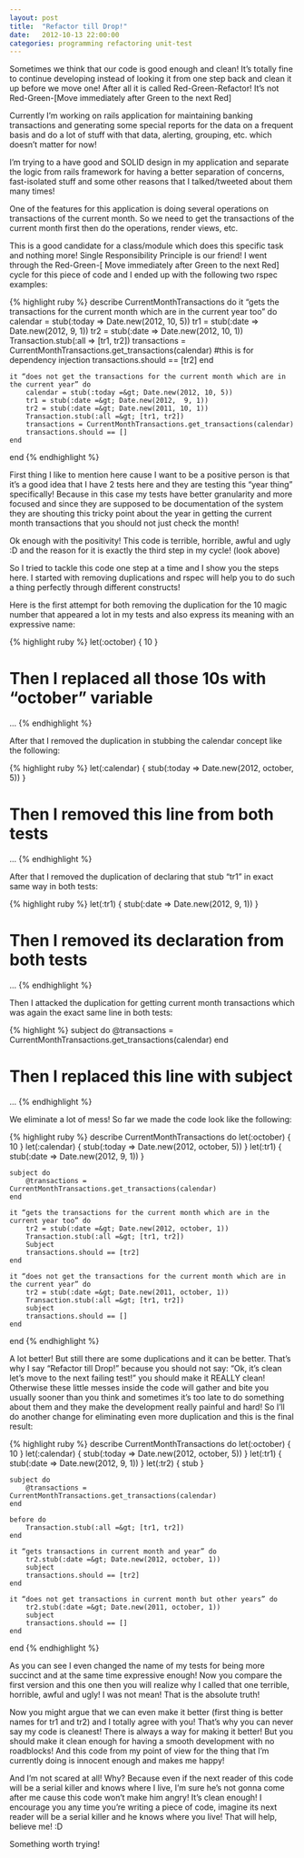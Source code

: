 ```yaml
---
layout: post
title:  "Refactor till Drop!"
date:   2012-10-13 22:00:00
categories: programming refactoring unit-test
---
```


Sometimes we think that our code is good enough and clean! It’s totally fine to continue developing instead of looking it from one step back and clean it up before we move one! After all it is called Red-Green-Refactor! It’s not Red-Green-[Move immediately after Green to the next Red]

Currently I’m working on rails application for maintaining banking transactions and generating some special reports for the data on a frequent basis and do a lot of stuff with that data, alerting, grouping, etc. which doesn’t matter for now!

I’m trying to a have good and SOLID design in my application and separate the logic from rails framework for having a better separation of concerns, fast-isolated stuff and some other reasons that I talked/tweeted about them many times!

One of the features for this application is doing several operations on transactions of the current month. So we need to get the transactions of the current month first then do the operations, render views, etc.

This is a good candidate for a class/module which does this specific task and nothing more! Single Responsibility Principle is our friend! I went through the Red-Green-[ Move immediately after Green to the next Red] cycle for this piece of code and I ended up with the following two rspec examples:

{% highlight ruby %}
describe CurrentMonthTransactions do
    it “gets the transactions for the current month which are in the current year too” do
        calendar = stub(:today =&gt; Date.new(2012, 10, 5))
        tr1 = stub(:date =&gt; Date.new(2012,  9, 1))
        tr2 = stub(:date =&gt; Date.new(2012, 10, 1))
        Transaction.stub(:all =&gt; [tr1, tr2])
        transactions = CurrentMonthTransactions.get_transactions(calendar) #this is for dependency injection
        transactions.should == [tr2]
    end

    it “does not get the transactions for the current month which are in the current year” do
        calendar = stub(:today =&gt; Date.new(2012, 10, 5))
        tr1 = stub(:date =&gt; Date.new(2012,  9, 1))
        tr2 = stub(:date =&gt; Date.new(2011, 10, 1))
        Transaction.stub(:all =&gt; [tr1, tr2])
        transactions = CurrentMonthTransactions.get_transactions(calendar)
        transactions.should == []
    end
end
{% endhighlight %}

First thing I like to mention here cause I want to be a positive person is that it’s a good idea that I have 2 tests here and they are testing this “year thing” specifically! Because in this case my tests have better granularity and more focused and since they are supposed to be documentation of the system they are shouting this tricky point about the year in getting the current month transactions that you should not just check the month!

Ok enough with the positivity! This code is terrible, horrible, awful and ugly :D and the reason for it is exactly the third step in my cycle! (look above)

So I tried to tackle this code one step at a time and I show you the steps here. I started with removing duplications and rspec will help you to do such a thing perfectly through different constructs!

Here is the first attempt for both removing the duplication for the 10 magic number that appeared a lot in my tests and also express its meaning with an expressive name:

{% highlight ruby %}
let(:october) { 10 }
# Then I replaced all those 10s with “october” variable
…
{% endhighlight %}

After that I removed the duplication in stubbing the calendar concept like the following:

{% highlight ruby %}
let(:calendar) { stub(:today =&gt; Date.new(2012, october, 5)) }
# Then I removed this line from both tests
…
{% endhighlight %}

After that I removed the duplication of declaring that stub “tr1” in exact same way in both tests:

{% highlight ruby %}
let(:tr1)  { stub(:date =&gt; Date.new(2012, 9, 1)) }
# Then I removed its declaration from both tests
…
{% endhighlight %}

Then I attacked the duplication for getting current month transactions which was again the exact same line in both tests:

{% highlight %}
subject do
    @transactions = CurrentMonthTransactions.get_transactions(calendar)
end
# Then I replaced this line with subject
…
{% endhighlight %}

We eliminate a lot of mess! So far we made the code look like the following:

{% highlight ruby %}
describe CurrentMonthTransactions do
    let(:october) { 10 }
    let(:calendar) { stub(:today =&gt; Date.new(2012, october, 5)) }
    let(:tr1) { stub(:date =&gt; Date.new(2012, 9, 1)) }

    subject do
        @transactions = CurrentMonthTransactions.get_transactions(calendar)
    end

    it “gets the transactions for the current month which are in the current year too” do
        tr2 = stub(:date =&gt; Date.new(2012, october, 1))
        Transaction.stub(:all =&gt; [tr1, tr2])
        Subject
        transactions.should == [tr2]
    end

    it “does not get the transactions for the current month which are in the current year” do
        tr2 = stub(:date =&gt; Date.new(2011, october, 1))
        Transaction.stub(:all =&gt; [tr1, tr2])
        subject
        transactions.should == []
    end
end
{% endhighlight %}

A lot better! But still there are some duplications and it can be better. That’s why I say “Refactor till Drop!” because you should not say: “Ok, it’s clean let’s move to the next failing test!” you should make it REALLY clean! Otherwise these little messes inside the code will gather and bite you usually sooner than you think and sometimes it’s too late to do something about them and they make the development really painful and hard! So I’ll do another change for eliminating even more duplication and this is the final result:

{% highlight ruby %}
describe CurrentMonthTransactions do
    let(:october) { 10 }
    let(:calendar) { stub(:today =&gt; Date.new(2012, october, 5)) }
    let(:tr1) { stub(:date =&gt; Date.new(2012, 9, 1)) }
    let(:tr2) { stub }

    subject do
        @transactions = CurrentMonthTransactions.get_transactions(calendar)
    end

    before do
        Transaction.stub(:all =&gt; [tr1, tr2])
    end

    it “gets transactions in current month and year” do
        tr2.stub(:date =&gt; Date.new(2012, october, 1))
        subject
        transactions.should == [tr2]
    end

    it “does not get transactions in current month but other years” do
        tr2.stub(:date =&gt; Date.new(2011, october, 1))
        subject
        transactions.should == []
    end
end
{% endhighlight %}

As you can see I even changed the name of my tests for being more succinct and at the same time expressive enough! Now you compare the first version and this one then you will realize why I called that one terrible, horrible, awful and ugly! I was not mean! That is the absolute truth!

Now you might argue that we can even make it better (first thing is better names for tr1 and tr2) and I totally agree with you! That’s why you can never say my code is cleanest! There is always a way for making it better! But you should make it clean enough for having a smooth development with no roadblocks! And this code from my point of view for the thing that I’m currently doing is innocent enough and makes me happy!

And I’m not scared at all! Why? Because even if the next reader of this code will be a serial killer and knows where I live, I’m sure he’s not gonna come after me cause this code won’t make him angry! It’s clean enough! I encourage you any time you’re writing a piece of code, imagine its next reader will be a serial killer and he knows where you live! That will help, believe me! :D

Something worth trying!
